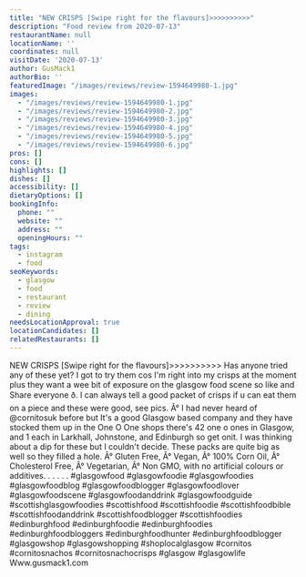 ```yaml
---
title: "NEW CRISPS [Swipe right for the flavours]>>>>>>>>>>"
description: "Food review from 2020-07-13"
restaurantName: null
locationName: ''
coordinates: null
visitDate: '2020-07-13'
author: GusMack1
authorBio: ''
featuredImage: "/images/reviews/review-1594649980-1.jpg"
images:
  - "/images/reviews/review-1594649980-1.jpg"
  - "/images/reviews/review-1594649980-2.jpg"
  - "/images/reviews/review-1594649980-3.jpg"
  - "/images/reviews/review-1594649980-4.jpg"
  - "/images/reviews/review-1594649980-5.jpg"
  - "/images/reviews/review-1594649980-6.jpg"
pros: []
cons: []
highlights: []
dishes: []
accessibility: []
dietaryOptions: []
bookingInfo:
  phone: ""
  website: ""
  address: ""
  openingHours: ""
tags:
  - instagram
  - food
seoKeywords:
  - glasgow
  - food
  - restaurant
  - review
  - dining
needsLocationApproval: true
locationCandidates: []
relatedRestaurants: []
---
```


NEW CRISPS [Swipe right for the flavours]>>>>>>>>>>
Has anyone tried any of these yet? I got to try them cos I'm right into my crisps at the moment plus they want a wee bit of exposure on the glasgow food scene so like and Share everyone ð. I can always tell a good packet of crisps if u can eat them on a piece and these were good, see pics.
Â°
I had never heard of @cornitosuk before but It's a good Glasgow based company and they have stocked them up in the One O One shops there's 42 one o ones in Glasgow, and 1 each in Larkhall, Johnstone, and Edinburgh so get onit. I was thinking about a dip for these but I couldn't decide. These packs are quite big as well so they filled a hole.
Â° Gluten Free, 
Â° Vegan, 
Â° 100% Corn Oil, 
Â° Cholesterol Free, 
Â° Vegetarian, 
Â° Non GMO, with no artificial colours or additives.
.
.
.
.
.
#glasgowfood #glasgowfoodie #glasgowfoodies #glasgowfoodblog #glasgowfoodblogger #glasgowfoodlover #glasgowfoodscene #glasgowfoodanddrink #glasgowfoodguide #scottishglasgowfoodies #scottishfood #scottishfoodie #scottishfoodbible #scottishfoodanddrink #scottishfoodblogger #scottishfoodies #edinburghfood #edinburghfoodie #edinburghfoodies #edinburghfoodbloggers #edinburghfoodhunter #edinburghfoodblogger #glasgowshop #glasgowshopping #shoplocalglasgow #cornitos #cornitosnachos #cornitosnachocrisps #glasgow #glasgowlife
Www.gusmack1.com